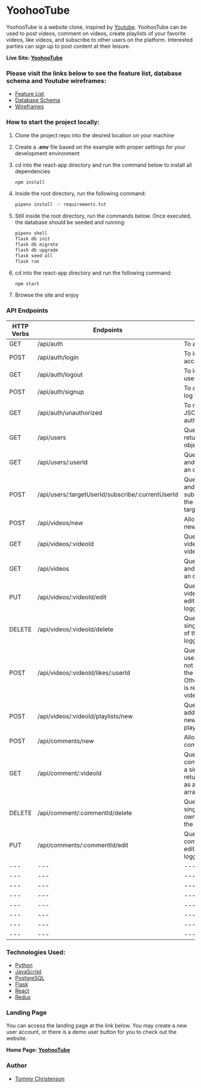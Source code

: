 ## <h1>YoohooTube</h1>

YoohooTube is a website clone, inspired by [Youtube](https://www.youtube.com/). YoohooTube can be used to post videos, comment on videos, create playlists of your favorite videos, like videos, and subscribe to other users on the platform. Interested parties can sign up to post content at their leisure.

**Live Site: [YoohooTube](https://yoohootube.onrender.com)**

### Please visit the links below to see the feature list, database schema and Youtube wireframes:
* [Feature List](https://github.com/tchristenson/Youtube-Capstone/wiki/MVP-Feature-List)
* [Database Schema](https://github.com/tchristenson/Youtube-Capstone/wiki/DB-Schema)
* [Wireframes](https://github.com/tchristenson/Youtube-Capstone/wiki/YouTube-Wireframes-(combined))

### How to start the project locally:
1. Clone the project repo into the desired location on your machine
2. Create a **.env** file based on the example with proper settings for your development environment
3. cd into the react-app directory and run the command below to install all dependencies
      ```bash
      npm install
      ```
4. Inside the root directory, run the following command:
      ```bash
      pipenv install -r requirements.txt
      ```
5. Still inside the root directory, run the commands below. Once executed, the database should be seeded and running:

      ```bash
      pipenv shell
      flask db init
      flask db migrate
      flask db upgrade
      flask seed all
      flask run
      ```

6. cd into the react-app directory and run the following command:
      ```bash
      npm start
      ```

7. Browse the site and enjoy

### API Endpoints
| HTTP Verbs | Endpoints | Action |
| --- | --- | --- |
| GET | /api/auth | To authenticate a user |
| POST | /api/auth/login | To login an existing user account |
| GET | /api/auth/logout | To logout the current user |
| POST | /api/auth/signup | To create a new user and log them in |
| GET | /api/auth/unauthorized | To return unauthorized JSON when login authentication fails |
| GET | /api/users | Queries for all users and returns each user as an object inside an array |
| GET | /api/users/:userId | Queries for a single user and returns that user as an object |
| POST | /api/users/:targetUserId/subscribe/:currentUserId | Queries for a target user, and subscribes/unsubscribes the current user from the target user |
| POST | /api/videos/new | Allows a user to upload a new video |
| GET | /api/videos/:videoId | Queries for a single video and returns that video as an object |
| GET | /api/videos | Queries for all videos and return each video as an object inside an array |
| PUT | /api/videos/:videoId/edit | Queries for a single video and applies the edits provided by the logged in user |
| DELETE | /api/videos/:videoId/delete | Queries for and deletes a single video if the owner of the video is the logged in user |
| POST | /api/videos/:videoId/likes/:userId | Queries for a video and user, and, if the user has not liked that video, adds the user's like. Otherwise, the user's like is removed from the video |
| POST | /api/videos/:videoId/playlists/new | Queries for a video and adds that video to the newly created user playlist |
| POST | /api/comments/new | Allows a user to add a comment to a video |
| GET | /api/comment/:videoId | Queries for all the comments belonging to a single video, and returns each comment as an object inside an array |
| DELETE | /api/comment/:commentId/delete | Queries for and deletes a single comment if the owner of the comment is the logged in user |
| PUT | /api/comments/:commentId/edit | Queries for a single comment and applies the edits provided by the logged in user |
| --- | --- | --- |
| --- | --- | --- |
| --- | --- | --- |
| --- | --- | --- |
| --- | --- | --- |
| --- | --- | --- |
| --- | --- | --- |
| --- | --- | --- |

### Technologies Used:
* [Python](https://docs.python.org/3/)
* [JavaScript](https://devdocs.io/javascript/)
* [PostgreSQL](https://www.postgresql.org/docs/)
* [Flask](https://flask.palletsprojects.com/en/2.3.x/)
* [React](https://react.dev/)
* [Redux](https://redux.js.org/)

### Landing Page
You can access the landing page at the link below. You may create a new user account, or there is a demo user button for you to check out the website.

**Home Page: [YoohooTube](https://yoohootube.onrender.com)**

### Author
+ [Tommy Christenson](https://github.com/tchristenson)
